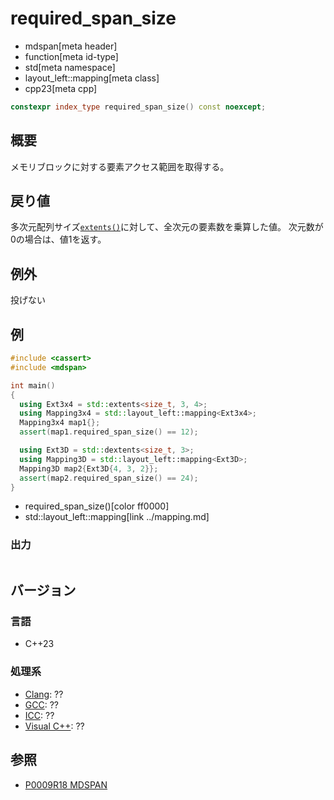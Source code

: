 # required_span_size
* mdspan[meta header]
* function[meta id-type]
* std[meta namespace]
* layout_left::mapping[meta class]
* cpp23[meta cpp]

```cpp
constexpr index_type required_span_size() const noexcept;
```

## 概要
メモリブロックに対する要素アクセス範囲を取得する。


## 戻り値
多次元配列サイズ[`extents()`](../mapping.md)に対して、全次元の要素数を乗算した値。
次元数が0の場合は、値1を返す。


## 例外
投げない


## 例
```cpp example
#include <cassert>
#include <mdspan>

int main()
{
  using Ext3x4 = std::extents<size_t, 3, 4>;
  using Mapping3x4 = std::layout_left::mapping<Ext3x4>;
  Mapping3x4 map1{};
  assert(map1.required_span_size() == 12);

  using Ext3D = std::dextents<size_t, 3>;
  using Mapping3D = std::layout_left::mapping<Ext3D>;
  Mapping3D map2{Ext3D{4, 3, 2}};
  assert(map2.required_span_size() == 24);
}
```
* required_span_size()[color ff0000]
* std::layout_left::mapping[link ../mapping.md]

### 出力
```
```


## バージョン
### 言語
- C++23

### 処理系
- [Clang](/implementation.md#clang): ??
- [GCC](/implementation.md#gcc): ??
- [ICC](/implementation.md#icc): ??
- [Visual C++](/implementation.md#visual_cpp): ??


## 参照
- [P0009R18 MDSPAN](https://www.open-std.org/jtc1/sc22/wg21/docs/papers/2022/p0009r18.html)
